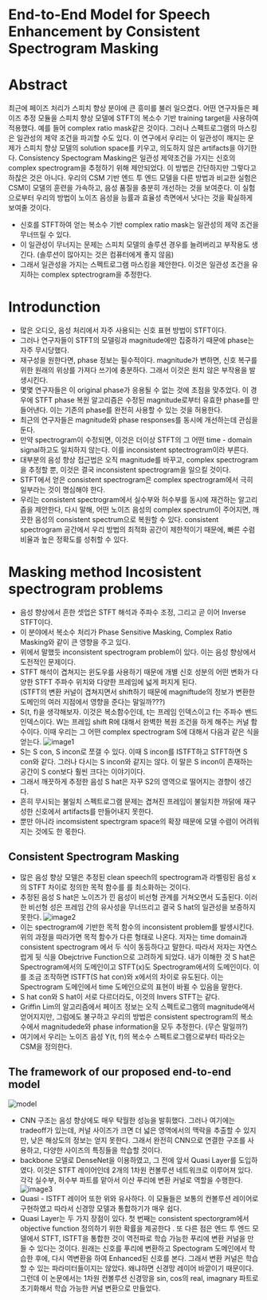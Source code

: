 # End-to-End Model for Speech Enhancement by Consistent Spectrogram Masking
# Abstract
최근에 페이즈 처리가 스피치 향상 분야에 큰 흥미를 불러 일으켰다. 어떤 연구자들은 페이즈 추정 모듈을 스피치 향상 모델에 STFT의 복소수 기반 training target을 사용하여 적용했다. 예를 들어 complex ratio mask같은 것이다. 그러나 스펙트로그램의 마스킹은 일관성의 제약 조건을 파괴할 수도 있다. 이 연구에서 우리는 이 일관성이 깨지는 문제가 스피치 향상 모델의 solution space를 키우고, 의도하지 않은 artifacts을 야기한다. Consistency Spectogram Masking은 일관성 제약조건을 가지는 신호의 complex spectrogram을 추정하기 위해 제안되었다. 이 방법은 간단하지만 그렇다고 하찮은 것은 아니다. 우리의 CSM 기반 엔드 투 엔드 모델을 다른 방법과 비교한 실험은 CSM이 모댈의 훈련을 가속하고, 음성 품질을 충분히 개선하는 것을 보여준다. 이 실험으로부터 우리의 방법이 노이즈 음성을 능률과 효율성 측면에서 낫다는 것을 확실하게 보여줄 것이다.
- 신호를 STFT하여 얻는 복소수 기반 complex ratio mask는 일관성의 제약 조건을 무너뜨릴 수 있다. 
- 이 일관성이 무너지는 문제는 스피치 모델의 솔루션 경우를 늘려버리고 부작용도 생긴다. (솔루션이 많아지는 것은 컴퓨터에게 좋지 않음)
- 그래서 일관성을 가지는 스펙트로그램 마스킹을 제안한다. 이것은 일관성 조건을 유지하는 complex sptectrogram을 추정한다.

# Introdunction
- 많은 오디오, 음성 처리에서 자주 사용되는 신호 표현 방법이 STFT이다.
- 그러나 연구자들이 STFT의 모델링과 magnitude에만 집중하기 때문에 phase는 자주 무시당했다.
- 재구성을 원한다면, phase 정보는 필수적이다. magnitude가 변하면, 신호 복구를 위한 원래의 위상를 가져다 쓰기에 충분하다. 그래서 이것은 원치 않은 부작용을 발생시킨다.
- 몇몇 연구자들은 이 original phase가 응용될 수 없는 것에 초점을 맞추었다. 이 경우에 STFT phase 복원 알고리즘은 수정된 magnitude로부터 유효한 phase를 만들어낸다. 이는 기존의 phase를 완전히 사용할 수 있는 것을 허용한다. 
- 최근의 연구자들은 magnitude와 phase responses를 동시에 개선하는데 관심을 둔다. 
- 만약 spectrogram이 수정되면, 이것은 더이상 STFT의 그 어떤 time - domain signal하고도 일치하지 않는다. 이를 inconsistent sptectrogram이라 부른다.
- 대부분의 음성 향상 접근법은 오직 magnitude를 바꾸고, complex spectrogram을 추정할 뿐, 이것은 결국 inconsistent spectrogram을 일으킬 것이다.
- STFT에서 얻은 consistent spectrogram은 complex spectrogram에서 극히 일부라는 것이 명심해야 한다.
- 우리는 consistent spectrogram에서 실수부와 허수부를 동시에 재건하는 알고리즘을 제안한다, 다시 말해, 어떤 노이즈 음성의 complex spectrum이 주어지면, 깨끗한 음성의 consistent spectrum으로 복원할 수 있다. consistent spectrogram 공간에서 우리 방법의 최적화 공간이 제한적이기 때문에, 빠른 수렴 비율과 높은 정확도를 성취할 수 있다. 
# Masking method Incosistent spectrogram problems
- 음성 향상에서 흔한 셋업은 STFT 해석과 주파수 조정, 그리고 곧 이어 Inverse STFT이다. 
- 이 분야에서 복소수 처리가 Phase Sensitive Masking, Complex Ratio Masking와 같이 큰 영향을 주고 있다.
- 위에서 말했듯 inconsistent spectrogram problem이 있다. 이는 음성 향상에서 도전적인 문제이다.
- STFT 해석이 겹쳐지는 윈도우를 사용하기 때문에 개별 신호 성분의 어떤 변화가 다양한 STFT 주파수 위치와 다양한 프레임에 넓게 퍼지게 된다.  
(STFT의 변환 커널이 겹쳐지면서 shift하기 때문에 magniftude의 정보가 변환한 도메인의 여러 지점에서 영향을 준다는 말일까???)
- S(t, f)을 생각해보자. 이것은 복소함수인데, t는 프레임 인덱스이고 f는 주파수 밴드 인덱스이다. W는 프레임 shift R에 대해서 완벽한 복원 조건을 하게 해주는 커널 함수이다. 이때 우리는 그 어떤 complex spectrogram S에 대해서 다음과 같은 식을 얻는다.
![image1](https://github.com/Doyosae/Speech_Enhancement/blob/master/image/03_5.png)
- S는 S con, S incon로 쪼갤 수 있다. 이때 S incon를 ISTFT하고 STFT하면 S con와 같다. 그러나 다시는 S incon와 같지는 않다. 이 말은 S incon이 존재하는 공간이 S con보다 훨씬 크다는 이야기이다.
- 그래서 깨끗하게 추정한 음성 S hat은 자꾸 S2의 영역으로 떨어지는 경향이 생긴다. 
- 흔히 무시되는 불일치 스펙트로그램 문제는 겹쳐진 프레임이 불일치한 까닭에 재구성한 신호에서 artifacts를 만들어내지 못한다.
- 뿐만 아니라 incomsistent spectrgram space의 확장 때문에 모델 수렴이 어려워지는 것에도 한 몫한다.
## Consistent Spectrogram Masking
- 많은 음성 향상 모델은 추정된 clean speech의 spectrogram과 라벨링된 음성 x의 STFT 차이로 정의한 목적 함수를 를 최소화하는 것이다.
- 추정된 음성 S hat은 노이즈가 낀 음성이 비선형 관계를 거쳐오면서 도출된다. 이러한 비선형 성은 프레임 간의 유사성을 무너뜨리고 결국 S hat의 일관성을 보증하지 못한다. 
![image2](https://github.com/Doyosae/Speech_Enhancement/blob/master/image/03_4.png)
- 이는 spectrogram에 기반한 목적 함수의 inconsistent problem를 발생시킨다. 위의 과정을 따라가면 목적 함수가 다른 형태로 나온다. 저자는 time domain과 consistent spectrogram 에서 두 식이 동등하다고 말한다. 따라서 저자는 자연스럽게 뒷 식을 Obejctrive Function으로 고려하게 되었다.
내가 이해한 것 S hat은 Spectrogram에서의 도메인이고 STFT(x)도 Spectrogram에서의 도메인이다. 이를 조금 조작하면 ISTFT(S hat con)와 x에서의 차이로 유도된다. 이는 Spectrogram 도메인에서 time 도메인으로의 표현이 바뀔 수 있음을 말한다.
- S hat con와 S hat이 서로 다르더라도, 이것의 Invers STFT는 같다. 
- Griffin Lim의 알고리즘에서 페이즈 정보는 오직 스펙트로그램의 magnitude에서 얻어지지만, 그럼에도 불구하고 우리의 방법은 consistent spectrogram의 복소수에서 magnitudede와 phase information을 모두 추정한다. (무슨 말일까?)
- 여기에서 우리는 노이즈 음성 Y(t, f)의 복소수 스펙트로그램으로부터 따라오는 CSM을 정의한다.
## The framework of our proposed end-to-end model
![model](https://github.com/Doyosae/Speech_Enhancement/blob/master/image/03_1.png)
- CNN 구조는 음성 향상에도 매우 탁월한 성능을 발휘했다. 그러나 여기에는 tradeoff가 있는데, 커널 사이즈가 크면 더 넓은 영역에서의 맥락을 추출할 수 있지만, 낮은 해상도의 정보는 얻지 못한다. 그래서 완전히 CNN으로 연결한 구조를 사용하고, 다양한 사이즈의 특징들을 학습할 것이다.
- backbone 모델로 DenseNet을 이용하였고, 그 전에 앞서 Quasi Layer를 도입하였다. 이것은 STFT 레이어인데 2개의 1차원 컨볼루션 네트워크로 이루어져 있다. 각각 실수부, 허수부 파트를 맡아서 이산 푸리에 변환 커널로 역할을 수행한다.
![image3](https://github.com/Doyosae/Speech_Enhancement/blob/master/image/03_2.png)
- Quasi - ISTFT 레이어 또한 위와 유사하다. 이 모듈들은 보통의 컨볼루션 레이어로 구현하였고 따라서 신경망 모델과 통합하기가 매우 쉽다.
- Quasi Layer는 두 가지 장점이 있다. 첫 번째는 consistent spectorgram에서 objective function 정의하기 위한 확률을 제공한다 . 또 다른 점은 엔드 투 엔드 모델에서 STFT, ISTFT을 통합한 것이 역전파로 학습 가능한 푸리에 변환 커널을 만들 수 있다는 것이다.
원래는 신호를 푸리에 변환하고 Spectogram 도메인에서 학습한 후에, 다시 역변환을 하여 Enhanced된 신호를 본다. 그래서 변환 커널은 학습할 수 있는 파라미터들이지는 않았다. 왜냐하면 신경망 레이어 바깥이기 때문이다. 그런데 이 논문에서는 1차원 컨볼루션 신경망을 sin, cos의 real, imagnary 파트로 초기화해서 학습 가능한 커널 변환으로 만들었다.
